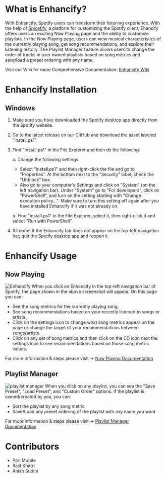 # What is Enhancify?
With Enhancify, Spotify users can transform their listening experience. With the help of [Spicetify](https://spicetify.app), a platform for customizing the Spotify client, Ehancify offers users an exciting Now Playing page and the ability to customize playlists. In the Now Playing page, users can view musical characteristics of the currently playing song, get song recommendations, and explore their listening history. The Playlist Manager feature allows users to change the order of tracks in user owned playlists based on song metrics and save/load a preset ordering with any name.

Visit our Wiki for more Comprehensive Documentation: [Enhancify Wiki](https://github.com/ECE49595-Team-6/EnhancifyInstall/wiki)

# Enhancify Installation

## Windows
1. Make sure you have downloaded the Spotify desktop app directly from the Spotify website.
2. Go to the latest release on our GitHub and download the asset labeled "install.ps1".
3. Find "install.ps1" in the File Explorer and then do the following:

    a. Change the following settings:

      - Select "install.ps1" and then right-click the file and go to "Properties". At the bottom next to the "Security" label, check the "Unblock" box.
      - Also go to your computer's Settings and click on "System" (on the left navigation bar). Under "System" go to "For developers", click on "PowerShell", and turn on the setting starting with "Change execution policy...". Make sure to turn this setting off again after you have installed Enhancify if it was not already on.
    
    b. Find "install.ps1" in the File Explorer, select it, then right-click it and select "Run with PowerShell".
   
4. All done! If the Enhancify tab does not appear on the top-left navigation bar, quit the Spotify desktop app and reopen it.

# Enhancify Usage

## Now Playing
![Enhancify](https://github.com/user-attachments/assets/bca223ba-bfaa-48ce-9065-d7cc6fc7b576)
When you click on Enhancify in the top-left navigation bar of Spotify, the page shown in the above screenshot will appear. On this page you can:
- See the song metrics for the currently playing song.
- See song recommendations based on your recently listened to songs or artists.
- Click on the settings icon to change what song metrics appear on the page or change the target of your recommendations between songs/artists.
- Click on any set of song metrics and then click on the CD icon next the settings icon to see recommendations based on those song metric values.

For more information & steps please visit -> [Now Playing Documentation](https://github.com/ECE49595-Team-6/EnhancifyInstall/wiki/Now-Playing)

## Playlist Manager
![playlist manager](https://github.com/user-attachments/assets/5d878ac5-63ca-4586-b6f9-1451cedfacc4)
When you click on any playlist, you can see the "Save Preset", "Load Preset", and "Custom Order" options. If the playlist is owned/created by you, you can:
- Sort the playlist by any song metric
- Save/Load any preset ordering of the playlist with any name you want

For more information & steps please visit -> [Playlist Manager Documentation](https://github.com/ECE49595-Team-6/EnhancifyInstall/wiki/Playlist-Manager)

# Contributors
* Pari Mohite
* Rajit Khatri
* Anish Sudini
